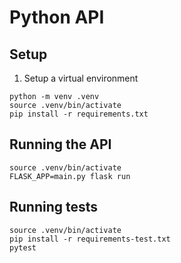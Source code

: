 # Python API

## Setup
1. Setup a virtual environment
```shell
python -m venv .venv
source .venv/bin/activate
pip install -r requirements.txt
```
      
## Running the API
```shell
source .venv/bin/activate
FLASK_APP=main.py flask run
```

## Running tests
```shell
source .venv/bin/activate
pip install -r requirements-test.txt
pytest
```